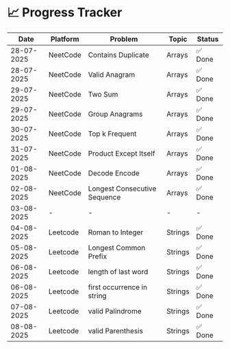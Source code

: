 
# 📈  Progress Tracker

| Date       | Platform   | Problem                             | Topic     | Status |
|------------|------------|-------------------------------------|-----------|---------|
| 28-07-2025 | NeetCode   | Contains Duplicate                  | Arrays    | ✅ Done |
| 28-07-2025 | NeetCode   | Valid Anagram                       | Arrays    | ✅ Done |
| 29-07-2025 | NeetCode   | Two Sum                             | Arrays    | ✅ Done |
| 29-07-2025 | NeetCode   | Group Anagrams                      | Arrays    | ✅ Done |
| 30-07-2025 | NeetCode   | Top k Frequent                      | Arrays    | ✅ Done |
| 31-07-2025 | NeetCode   | Product Except Itself               | Arrays    | ✅ Done |
| 01-08-2025 | NeetCode   | Decode Encode                       | Arrays    | ✅ Done |
| 02-08-2025 | NeetCode   | Longest Consecutive Sequence        | Arrays    | ✅ Done |
| 03-08-2025 | -          | -                                   | -         | -        |
| 04-08-2025 | Leetcode   | Roman to Integer                    | Strings   | ✅ Done |
| 05-08-2025 | Leetcode   | Longest Common Prefix               | Strings   | ✅ Done |
| 06-08-2025 | Leetcode   | length of last word                 | Strings   | ✅ Done |
| 06-08-2025 | Leetcode   | first occurrence in string          | Strings   | ✅ Done |
| 07-08-2025 | Leetcode   | valid Palindrome                    | Strings   | ✅ Done |
| 08-08-2025 | Leetcode   | valid Parenthesis                   | Strings   | ✅ Done |
